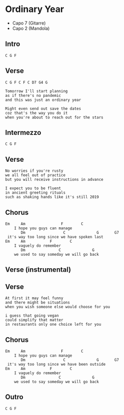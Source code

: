 # Ordinary Year

* Capo 7 (Gitarre)
* Capo 2 (Mandola)

## Intro

	C G F

## Verse

	C G F C F C D7 G4 G

	Tomorrow I'll start planning
	as if there's no pandemic
	and this was just an ordinary year

	Might even send out save the dates
	coz that's the way you do it
	when you're about to reach out for the stars

## Intermezzo

	C G F

## Verse

	No worries if you're rusty
	we all feel out of practice
	but you will receive instructions in advance

	I expect you to be fluent
	in ancient greeting rituals
	such as shaking hands like it's still 2019

## Chorus

	Em     Am                F        C
	    I hope you guys can manage
	       Dm                 C              G       G7
	 it's way too long since we have spoken last
	Em     Am           F        C
	    I vaguely do remember
	       Dm               C              G
	    we used to say someday we will go back

## Verse (instrumental)

## Verse

	At first it may feel funny
	and there might be situations
	when you wish someone else would choose for you

	i guess that going vegan
	could simplify that matter
	in restaurants only one choice left for you

## Chorus

	Em     Am                F        C
	    I hope you guys can manage
	       Dm                 C              G       G7
	 it's way too long since we have been outside
	Em     Am           F        C
	    I vaguely do remember
	       Dm               C              G
	    we used to say someday we will go back

## Outro

	C G F
